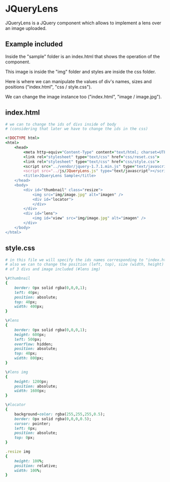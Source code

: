 JQueryLens
============================================================

JQueryLens is a JQuery component which allows to implement a lens over an image uploaded.

Example included
-------------------------------------------------------

Inside the "sample" folder is an index.html that shows the operation of the component.

This image is inside the "img" folder and styles are inside the css folder.

Here is where we can manipulate the values ​​of div's names, sizes and positions ("index.html", "css / style.css").

We can change the image instance too ("index.html", "image / image.jpg").

index.html
----------------------------

~~~~~ ruby
# we can to change the ids of divs inside of body 
# (considering that later we have to change the ids in the css)

<!DOCTYPE html>
<html>
	<head>
    	<meta http-equiv="Content-Type" content="text/html; charset=UTF-8">
        <link rel="stylesheet" type="text/css" href="css/reset.css">
	    <link rel="stylesheet" type="text/css" href="css/style.css">
        <script src="../vendor/jquery-1.7.1.min.js" type="text/javascript"></script>
        <script src="../js/JQueryLens.js" type="text/javascript"></script>
        <title>JQueryLens Sample</title>
    </head>
    <body>
        <div id="thumbnail" class="resize">
            <img src="img/image.jpg" alt="imagen" />
            <div id="locator">
            </div>
        </div>
        <div id="lens">
            <img id="view" src="img/image.jpg" alt="imagen" />
        </div>
    </body>
</html>
~~~~~

style.css
----------------------------

~~~~~ ruby
# in this file we will specify the ids names corresponding to "index.html"
# also we can to change the position (left, top), size (width, height) and border 
# of 3 divs and image included (#lens img)

\#thumbnail
{
    border: 0px solid rgba(0,0,0,1);
    left: 40px;
    position: absolute;
    top: 40px;
    width: 400px;
}

\#lens
{
    border: 0px solid rgba(0,0,0,1);
    height: 600px;
    left: 500px;
    overflow: hidden;
    position: absolute;
    top: 40px;
    width: 800px;
}

\#lens img
{
    height: 1200px;
    position: absolute;
    width: 1600px;
}

\#locator
{
    background-color: rgba(255,255,255,0.5);
    border: 0px solid rgba(0,0,0,0.5);
    cursor: pointer;
    left: 0px;
    position: absolute;
    top: 0px;
}

.resize img
{
    height: 100%;
    position: relative;
    width: 100%;
}
~~~~~